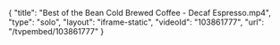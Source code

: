 {
    "title": "Best of the Bean Cold Brewed Coffee - Decaf Espresso.mp4",
    "type": "solo",
    "layout": "iframe-static",
    "videoId": "103861777",
    "url": "\/tvpembed\/103861777"
}